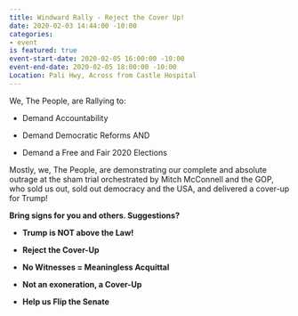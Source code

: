 ```yaml
---
title: Windward Rally - Reject the Cover Up!
date: 2020-02-03 14:44:00 -10:00
categories:
- event
is featured: true
event-start-date: 2020-02-05 16:00:00 -10:00
event-end-date: 2020-02-05 18:00:00 -10:00
Location: Pali Hwy, Across from Castle Hospital
---
```


We, The People, are Rallying to:

* Demand Accountability

* Demand Democratic Reforms AND

* Demand a Free and Fair 2020 Elections

Mostly, we, The People, are demonstrating our complete and absolute outrage at the sham trial orchestrated by Mitch McConnell and the GOP, who sold us out, sold out democracy and the USA, and delivered a cover-up for Trump!

**Bring signs for you and others. Suggestions?**

* **Trump is NOT above the Law!**

* **Reject the Cover-Up**

* **No Witnesses = Meaningless Acquittal**

* **Not an exoneration, a Cover-Up**

* **Help us Flip the Senate**